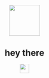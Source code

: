 <div id="header" align="center">
  <img src="https://media.giphy.com/media/M9gbBd9nbDrOTu1Mqx/giphy.gif" width="100"/>
  
  <h1>
    hey there
  </h1>
  <img src="https://media.giphy.com/media/hvRJCLFzcasrR4ia7z/giphy.gif" width="30px"/>
</div>
